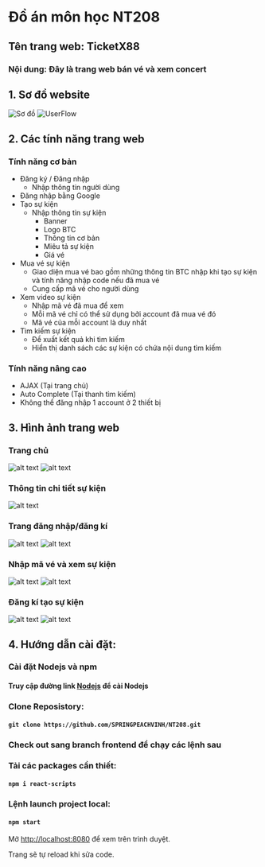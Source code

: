 # Đồ án môn học NT208

## Tên trang web: TicketX88
### Nội dung: Đây là trang web bán vé và xem concert

## 1. Sơ đồ website
![Sơ đồ](/Sơ%20đồ%20website-1.png)
![UserFlow](/Sơ%20đồ%20website-2.png)

## 2. Các tính năng trang web
### Tính năng cơ bản
* Đăng ký / Đăng nhập
    - Nhập thông tin người dùng
* Đăng nhập bằng Google
* Tạo sự kiện
    - Nhập thông tin sự kiện
        - Banner
        - Logo BTC
        - Thông tin cơ bản
        - Miêu tả sự kiện
        - Giá vé
* Mua vé sự kiện
    - Giao diện mua vé bao gồm những thông tin BTC nhập khi tạo sự kiện và tính năng nhập code nếu đã mua vé
    - Cung cấp mã vé cho người dùng
* Xem video sự kiện
    - Nhập mã vé đã mua để xem
    - Mỗi mã vé chỉ có thể sử dụng bởi account đã mua vé đó
    - Mã vé của mỗi account là duy nhất
* Tìm kiếm sự kiện
    - Đề xuất kết quả khi tìm kiếm
    - Hiển thị danh sách các sự kiện có chứa nội dung tìm kiếm
### Tính năng nâng cao
- AJAX (Tại trang chủ)
- Auto Complete (Tại thanh tìm kiếm)
- Không thể đăng nhập 1 account ở 2 thiết bị

## 3. Hình ảnh trang web
### Trang chủ
![alt text](image.png)
![alt text](image-2.png)
### Thông tin chi tiết sự kiện
![alt text](image-1.png)
### Trang đăng nhập/đăng kí
![alt text](image-3.png)
![alt text](image-4.png)
### Nhập mã vé và xem sự kiện
![alt text](image-5.png)
![alt text](image-6.png)
### Đăng kí tạo sự kiện
![alt text](image-7.png)
![alt text](image-8.png)
## 4. Hướng dẫn cài đặt:
### Cài đặt Nodejs và npm
#### Truy cập đường link [Nodejs](https://nodejs.org/en/) để cài Nodejs

### Clone Reposistory:

#### `git clone https://github.com/SPRINGPEACHVINH/NT208.git`

### Check out sang branch frontend để chạy các lệnh sau

### Tải các packages cần thiết:

#### `npm i react-scripts`

### Lệnh launch project local:

#### `npm start`

Mở [http://localhost:8080](http://localhost:8080) để xem trên trình duyệt.

Trang sẽ tự reload khi sửa code.
